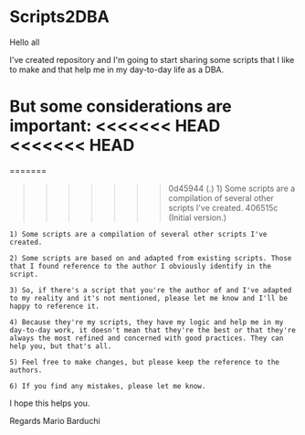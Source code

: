 # Scripts2DBA

Hello all

I've created repository and I'm going to start sharing some scripts that I like to make and that help me in my day-to-day life as a DBA.

But some considerations are important:
<<<<<<< HEAD
<<<<<<< HEAD
=======

=======
	
>>>>>>> 0d45944 (.)
	1) Some scripts are a compilation of several other scripts I've created. 
>>>>>>> 406515c (Initial version.)
	
	1) Some scripts are a compilation of several other scripts I've created. 
 
	2) Some scripts are based on and adapted from existing scripts. Those that I found reference to the author I obviously identify in the script.
	
	3) So, if there's a script that you're the author of and I've adapted to my reality and it's not mentioned, please let me know and I'll be happy to reference it.
	
	4) Because they're my scripts, they have my logic and help me in my day-to-day work, it doesn't mean that they're the best or that they're always the most refined and concerned with good practices. They can help you, but that's all.
	
	5) Feel free to make changes, but please keep the reference to the authors.
	
	6) If you find any mistakes, please let me know.

I hope this helps you.

Regards
Mario Barduchi
